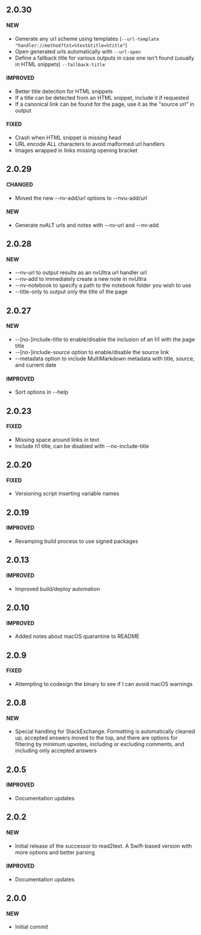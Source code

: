 ## 2.0.30

#### NEW

- Generate any url scheme using templates (`--url-template "handler://method?txt=%text&title=%title"`)
- Open generated urls automatically with `--url-open`
- Define a fallback title for various outputs in case one isn't found (usually in HTML snippets) `--fallback-title`

#### IMPROVED

- Better title detection for HTML snippets
- If a title can be detected from an HTML snippet, include it if requested
- If a canonical link can be found for the page, use it as the "source url" in output

#### FIXED

- Crash when HTML snippet is missing head
- URL encode ALL characters to avoid malformed url handlers
- Images wrapped in links missing opening bracket

## 2.0.29

#### CHANGED

- Moved the new --nv-add/url options to --nvu-add/url

#### NEW

- Generate nvALT urls and notes with --nv-url and --nv-add

## 2.0.28

#### NEW

- --nv-url to output results as an nvUltra url handler url
- --nv-add to immediately create a new note in nvUltra
- --nv-notebook to specify a path to the notebook folder you wish to use
- --title-only to output only the title of the page

## 2.0.27

#### NEW

- --[no-]include-title to enable/disable the inclusion of an h1 with the page title
- --[no-]include-source option to enable/disable the source link
- --metadata option to include MultiMarkdown metadata with title, source, and current date

#### IMPROVED

- Sort options in --help

## 2.0.23

#### FIXED

- Missing space around links in text
- Include h1 title, can be disabled with --no-include-title

## 2.0.20

#### FIXED

- Versioning script inserting variable names

## 2.0.19

#### IMPROVED

- Revamping build process to use signed packages

## 2.0.13

#### IMPROVED

- Improved build/deploy automation

## 2.0.10

#### IMPROVED

- Added notes about macOS quarantine to README

## 2.0.9

#### FIXED

- Attempting to codesign the binary to see if I can avoid macOS warnings

## 2.0.8

#### NEW

- Special handling for StackExchange. Formatting is automatically cleaned up, accepted answers moved to the top, and there are options for filtering by minimum upvotes, including or excluding comments, and including only accepted answers

## 2.0.5

#### IMPROVED

- Documentation updates

## 2.0.2

#### NEW

- Initial release of the successor to read2text. A Swift-based version with more options and better parsing

#### IMPROVED

- Documentation updates

## 2.0.0

#### NEW

- Initial commit
